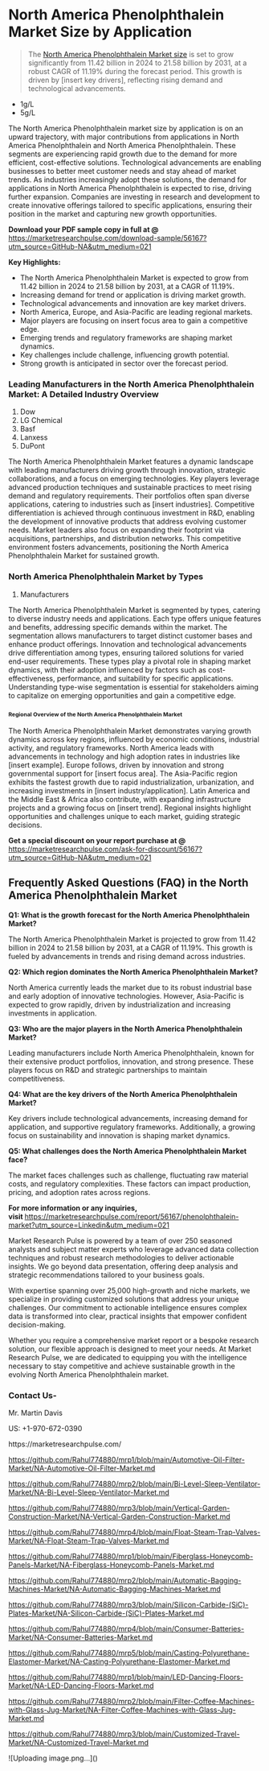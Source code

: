 <h1>North America Phenolphthalein Market&nbsp;Size by Application</h1><blockquote><p>The <a href="https://marketresearchpulse.com/download-sample/56167?utm_source=GitHub-NA&amp;utm_medium=021">North America Phenolphthalein Market size</a> is set to grow significantly from 11.42 billion in 2024 to 21.58 billion by 2031, at a robust CAGR of 11.19% during the forecast period. This growth is driven by [insert key drivers], reflecting rising demand and technological advancements.</p></blockquote><ul><li>1g/L<li> 5g/L</li></ul><p>The North America Phenolphthalein market size by application is on an upward trajectory, with major contributions from applications in North America Phenolphthalein and North America Phenolphthalein. These segments are experiencing rapid growth due to the demand for more efficient, cost-effective solutions. Technological advancements are enabling businesses to better meet customer needs and stay ahead of market trends. As industries increasingly adopt these solutions, the demand for applications in North America Phenolphthalein is expected to rise, driving further expansion. Companies are investing in research and development to create innovative offerings tailored to specific applications, ensuring their position in the market and capturing new growth opportunities.</p><p><strong>Download your PDF sample copy in full at @ </strong><a href="https://marketresearchpulse.com/download-sample/56167?utm_source=GitHub-NA&amp;utm_medium=021">https://marketresearchpulse.com/download-sample/56167?utm_source=GitHub-NA&amp;utm_medium=021</a></p><p><strong>Key Highlights: </strong></p><ul><li>The North America Phenolphthalein Market is expected to grow from 11.42 billion in 2024 to 21.58 billion by 2031, at a CAGR of 11.19%.</li><li>Increasing demand for trend or application is driving market growth.</li><li>Technological advancements and innovation are key market drivers.</li><li>North America, Europe, and Asia-Pacific are leading regional markets.</li><li>Major players are focusing on insert focus area to gain a competitive edge.</li><li>Emerging trends and regulatory frameworks are shaping market dynamics.</li><li>Key challenges include challenge, influencing growth potential.</li><li>Strong growth is anticipated in sector over the forecast period.</li></ul><h3>Leading Manufacturers in the North America Phenolphthalein Market: A Detailed Industry Overview</h3><ol><li>Dow</li><li>LG Chemical</li><li>Basf</li><li>Lanxess</li><li>DuPont</li></ol><div class="flex max-w-full flex-col flex-grow"><div class="min-h-8 text-message flex w-full flex-col items-end gap-2 whitespace-normal break-words [.text-message+&amp;]:mt-5" dir="auto" data-message-author-role="assistant" data-message-id="fd8432e4-4910-450d-b182-61b7bfb0a01f" data-message-model-slug="gpt-4o"><div class="flex w-full flex-col gap-1 empty:hidden first:pt-[3px]"><div class="markdown prose w-full break-words dark:prose-invert light"><p>The North America Phenolphthalein Market features a dynamic landscape with leading manufacturers driving growth through innovation, strategic collaborations, and a focus on emerging technologies. Key players leverage advanced production techniques and sustainable practices to meet rising demand and regulatory requirements. Their portfolios often span diverse applications, catering to industries such as [insert industries]. Competitive differentiation is achieved through continuous investment in R&amp;D, enabling the development of innovative products that address evolving customer needs. Market leaders also focus on expanding their footprint via acquisitions, partnerships, and distribution networks. This competitive environment fosters advancements, positioning the North America Phenolphthalein Market for sustained growth.</p></div></div></div></div><h3>North America Phenolphthalein Market by Types</h3><ol><li>Manufacturers</li></ol><div class="flex max-w-full flex-col flex-grow"><div class="min-h-8 text-message flex w-full flex-col items-end gap-2 whitespace-normal break-words [.text-message+&amp;]:mt-5" dir="auto" data-message-author-role="assistant" data-message-id="084470be-0bb7-4664-bddf-5156b4f41249" data-message-model-slug="gpt-4o-mini"><div class="flex w-full flex-col gap-1 empty:hidden first:pt-[3px]"><div class="markdown prose w-full break-words dark:prose-invert light"><p>The North America Phenolphthalein Market is segmented by types, catering to diverse industry needs and applications. Each type offers unique features and benefits, addressing specific demands within the market. The segmentation allows manufacturers to target distinct customer bases and enhance product offerings. Innovation and technological advancements drive differentiation among types, ensuring tailored solutions for varied end-user requirements. These types play a pivotal role in shaping market dynamics, with their adoption influenced by factors such as cost-effectiveness, performance, and suitability for specific applications. Understanding type-wise segmentation is essential for stakeholders aiming to capitalize on emerging opportunities and gain a competitive edge.</p></div></div></div></div><h3><span style="font-size: 11px;">Regional Overview of the North America Phenolphthalein Market</span></h3><div class="flex max-w-full flex-col flex-grow"><div class="min-h-8 text-message flex w-full flex-col items-end gap-2 whitespace-normal break-words [.text-message+&amp;]:mt-5" dir="auto" data-message-author-role="assistant" data-message-id="e9038762-ce64-4e30-91c9-9bd413514231" data-message-model-slug="gpt-4o-mini"><div class="flex w-full flex-col gap-1 empty:hidden first:pt-[3px]"><div class="markdown prose w-full break-words dark:prose-invert light"><p>The North America Phenolphthalein Market demonstrates varying growth dynamics across key regions, influenced by economic conditions, industrial activity, and regulatory frameworks. North America leads with advancements in technology and high adoption rates in industries like [insert example]. Europe follows, driven by innovation and strong governmental support for [insert focus area]. The Asia-Pacific region exhibits the fastest growth due to rapid industrialization, urbanization, and increasing investments in [insert industry/application]. Latin America and the Middle East &amp; Africa also contribute, with expanding infrastructure projects and a growing focus on [insert trend]. Regional insights highlight opportunities and challenges unique to each market, guiding strategic decisions.</p></div></div></div></div><p><strong>Get a special discount on your report purchase at @ </strong><a href="https://marketresearchpulse.com/ask-for-discount/56167?utm_source=GitHub-NA&amp;utm_medium=021">https://marketresearchpulse.com/ask-for-discount/56167?utm_source=GitHub-NA&amp;utm_medium=021</a></p><h2>Frequently Asked Questions (FAQ) in the North America Phenolphthalein Market</h2><p><strong>Q1: What is the growth forecast for the North America Phenolphthalein Market?</strong></p><p>The North America Phenolphthalein Market is projected to grow from 11.42 billion in 2024 to 21.58 billion by 2031, at a CAGR of 11.19%. This growth is fueled by advancements in trends and rising demand across industries.</p><p><strong>Q2: Which region dominates the North America Phenolphthalein Market?</strong></p><p>North America currently leads the market due to its robust industrial base and early adoption of innovative technologies. However, Asia-Pacific is expected to grow rapidly, driven by industrialization and increasing investments in application.</p><p><strong>Q3: Who are the major players in the North America Phenolphthalein Market?</strong></p><p>Leading manufacturers include North America Phenolphthalein, known for their extensive product portfolios, innovation, and strong presence. These players focus on R&amp;D and strategic partnerships to maintain competitiveness.</p><p><strong>Q4: What are the key drivers of the North America Phenolphthalein Market?</strong></p><p>Key drivers include technological advancements, increasing demand for application, and supportive regulatory frameworks. Additionally, a growing focus on sustainability and innovation is shaping market dynamics.</p><p><strong>Q5: What challenges does the North America Phenolphthalein Market face?</strong></p><p>The market faces challenges such as challenge, fluctuating raw material costs, and regulatory complexities. These factors can impact production, pricing, and adoption rates across regions.</p><p><strong>For more information or any inquiries, visit&nbsp;</strong><a href="https://marketresearchpulse.com/report/56167/phenolphthalein-market?utm_source=Linkedin&utm_medium=021">https://marketresearchpulse.com/report/56167/phenolphthalein-market?utm_source=Linkedin&utm_medium=021</a></p><p>Market Research Pulse is powered by a team of over 250 seasoned analysts and subject matter experts who leverage advanced data collection techniques and robust research methodologies to deliver actionable insights. We go beyond data presentation, offering deep analysis and strategic recommendations tailored to your business goals.</p><p>With expertise spanning over 25,000 high-growth and niche markets, we specialize in providing customized solutions that address your unique challenges. Our commitment to actionable intelligence ensures complex data is transformed into clear, practical insights that empower confident decision-making.</p><p>Whether you require a comprehensive market report or a bespoke research solution, our flexible approach is designed to meet your needs. At Market Research Pulse, we are dedicated to equipping you with the intelligence necessary to stay competitive and achieve sustainable growth in the evolving North America Phenolphthalein market.</p><h3><strong>Contact Us-</strong></h3><p>Mr. Martin Davis</p><p>US: +1-970-672-0390</p><p>https://marketresearchpulse.com/</p><p><a href="https://github.com/Rahul774880/mrp1/blob/main/Automotive-Oil-Filter-Market/NA-Automotive-Oil-Filter-Market.md">https://github.com/Rahul774880/mrp1/blob/main/Automotive-Oil-Filter-Market/NA-Automotive-Oil-Filter-Market.md</a></p><p><a href="https://github.com/Rahul774880/mrp2/blob/main/Bi-Level-Sleep-Ventilator-Market/NA-Bi-Level-Sleep-Ventilator-Market.md">https://github.com/Rahul774880/mrp2/blob/main/Bi-Level-Sleep-Ventilator-Market/NA-Bi-Level-Sleep-Ventilator-Market.md</a></p><p><a href="https://github.com/Rahul774880/mrp3/blob/main/Vertical-Garden-Construction-Market/NA-Vertical-Garden-Construction-Market.md">https://github.com/Rahul774880/mrp3/blob/main/Vertical-Garden-Construction-Market/NA-Vertical-Garden-Construction-Market.md</a></p><p><a href="https://github.com/Rahul774880/mrp4/blob/main/Float-Steam-Trap-Valves-Market/NA-Float-Steam-Trap-Valves-Market.md">https://github.com/Rahul774880/mrp4/blob/main/Float-Steam-Trap-Valves-Market/NA-Float-Steam-Trap-Valves-Market.md</a></p><p><a href="https://github.com/Rahul774880/mrp1/blob/main/Fiberglass-Honeycomb-Panels-Market/NA-Fiberglass-Honeycomb-Panels-Market.md">https://github.com/Rahul774880/mrp1/blob/main/Fiberglass-Honeycomb-Panels-Market/NA-Fiberglass-Honeycomb-Panels-Market.md</a></p><p><a href="https://github.com/Rahul774880/mrp2/blob/main/Automatic-Bagging-Machines-Market/NA-Automatic-Bagging-Machines-Market.md">https://github.com/Rahul774880/mrp2/blob/main/Automatic-Bagging-Machines-Market/NA-Automatic-Bagging-Machines-Market.md</a></p><p><a href="https://github.com/Rahul774880/mrp3/blob/main/Silicon-Carbide-(SiC)-Plates-Market/NA-Silicon-Carbide-(SiC)-Plates-Market.md">https://github.com/Rahul774880/mrp3/blob/main/Silicon-Carbide-(SiC)-Plates-Market/NA-Silicon-Carbide-(SiC)-Plates-Market.md</a></p><p><a href="https://github.com/Rahul774880/mrp4/blob/main/Consumer-Batteries-Market/NA-Consumer-Batteries-Market.md">https://github.com/Rahul774880/mrp4/blob/main/Consumer-Batteries-Market/NA-Consumer-Batteries-Market.md</a></p><p><a href="https://github.com/Rahul774880/mrp5/blob/main/Casting-Polyurethane-Elastomer-Market/NA-Casting-Polyurethane-Elastomer-Market.md">https://github.com/Rahul774880/mrp5/blob/main/Casting-Polyurethane-Elastomer-Market/NA-Casting-Polyurethane-Elastomer-Market.md</a></p><p><a href="https://github.com/Rahul774880/mrp1/blob/main/LED-Dancing-Floors-Market/NA-LED-Dancing-Floors-Market.md">https://github.com/Rahul774880/mrp1/blob/main/LED-Dancing-Floors-Market/NA-LED-Dancing-Floors-Market.md</a></p><p><a href="https://github.com/Rahul774880/mrp2/blob/main/Filter-Coffee-Machines-with-Glass-Jug-Market/NA-Filter-Coffee-Machines-with-Glass-Jug-Market.md">https://github.com/Rahul774880/mrp2/blob/main/Filter-Coffee-Machines-with-Glass-Jug-Market/NA-Filter-Coffee-Machines-with-Glass-Jug-Market.md</a></p><p><a href="https://github.com/Rahul774880/mrp3/blob/main/Customized-Travel-Market/NA-Customized-Travel-Market.md">https://github.com/Rahul774880/mrp3/blob/main/Customized-Travel-Market/NA-Customized-Travel-Market.md</a></p>
![Uploading image.png…]()
